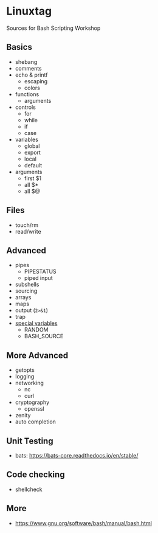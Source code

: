 # Linuxtag
Sources for Bash Scripting Workshop

## Basics
* shebang
* comments
* echo & printf
    * escaping
    * colors
* functions
    * arguments
* controls
    * for
    * while
    * if
    * case
* variables
    * global
    * export
    * local
    * default
* arguments
    * first $1
    * all $*
    * all $@

## Files
* touch/rm
* read/write

## Advanced
* pipes
    * PIPESTATUS
    * piped input
* subshells
* sourcing
* arrays
* maps
* output (`2>&1`)
* trap
* [special variables](https://www.gnu.org/software/bash/manual/html_node/Bash-Variables.html)
    * RANDOM
    * BASH_SOURCE

## More Advanced
* getopts
* logging
* networking
    * nc
    * curl
* cryptography
    * openssl
* zenity
* auto completion

## Unit Testing
* bats: https://bats-core.readthedocs.io/en/stable/

## Code checking
* shellcheck

## More
* https://www.gnu.org/software/bash/manual/bash.html
